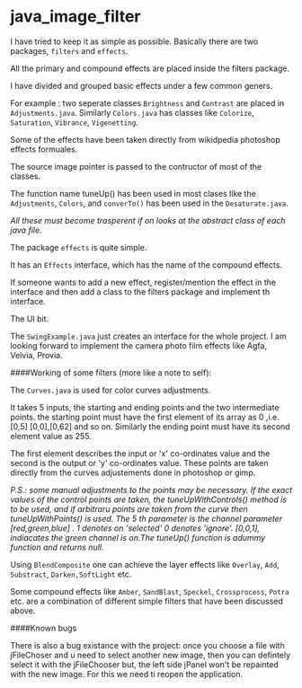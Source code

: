 java_image_filter
=================
I have tried to keep it as simple as possible.
Basically there are two packages, `filters` and `effects`.

All the primary and compound effects are placed inside the filters package.

I have divided and grouped basic effects under a few common geners. 

For example : two seperate classes `Brightness` and `Contrast` are placed in `Adjustments.java`. Similarly `Colors.java` has classes like `Colorize`, `Saturation`, `Vibrance`, `Vigenetting`.

Some of the effects have been taken directly from wikidpedia photoshop effects formuales.

The source image pointer is passed to the contructor of most of the classes.

The function name tuneUp() has been used in most clases like the `Adjustments`, `Colors`, and `converTo()` has been used
in the `Desaturate.java`.

_All these must become trasperent if on looks at the abstract class of each java file._

The package `effects` is quite simple.

It has an `Effects` interface, which has the name of the compound effects.

If someone wants to add a new effect, register/mention the effect in the interface and then add a class to the filters package and implement th interface.

The UI bit.

The `SwingExample.java` just creates an interface for the whole project.
I am looking forward to implement the camera photo film effects like Agfa, Velvia, Provia.

####Working of some filters (more like a note to self):

The `Curves.java` is used for color curves adjustments.

It takes 5 inputs, the starting and ending points and the two intermediate points. the starting point must have the first element of its array as 0 ,i.e. [0,5] [0,0],[0,62] and so on.
Similarly the ending point must have its second element value as 255.

The first element describes the input or 'x' co-ordinates value and the second is the output or 'y' co-ordinates value. These points are taken directly from the curves adjustements done in photoshop or gimp. 

*P.S.: some manual adjustments to the points may be necessary. If the exact values of the control points are
taken, the tuneUpWithControls() method is to be used, and if arbitraru points are taken from the curve then
tuneUpWithPoints() is used. The 5 th parameter is the channel parameter [red,green,blue] . 1 denotes on 
'selected' 0 denotes 'ignore'. [0,0,1], indiacates the green channel is on.The tuneUp() function is adummy function 
and returns null.*

Using `BlendComposite` one can achieve the layer effects like `Overlay`, `Add`, `Substract`, `Darken,SoftLight` etc.

Some compound effects like `Amber`, `SandBlast`, `Speckel`, `Crossprocess`, `Potra` etc. are a combination of different
simple filters that have been discussed above.

####Known bugs

There is also a bug existance with the project: once you choose a file with jFileChoser and u need to select 
another new image, then you can defintely select it with the jFileChooser but, the left side jPanel won't be
repainted with the new image. For this we need ti reopen the application.
